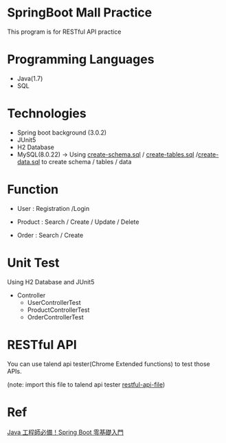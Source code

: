 # SpringBoot Mall Practice

This program is for RESTful API practice

# Programming Languages
- Java(1.7)
- SQL

# Technologies

- Spring boot background (3.0.2)
- JUnit5
- H2 Database
- MySQL(8.0.22) -> Using [create-schema.sql](https://github.com/percyku/springboot-mall-practice/blob/master/create-schema.sql) /  [create-tables.sql](https://github.com/percyku/springboot-mall-practice/blob/master/create-tables.sql) /[create-data.sql](https://github.com/percyku/springboot-mall-practice/blob/master/create-data.sql) to create schema / tables /  data


# Function

- User : Registration /Login 


- Product : Search / Create / Update / Delete 


- Order : Search / Create


# Unit Test
Using H2 Database and JUnit5
- Controller
  - UserControllerTest
  - ProductControllerTest
  - OrderControllerTest

# RESTful API

You can use talend api tester(Chrome Extended functions)  to test those APIs.

(note: import this file to talend api tester [restful-api-file](https://github.com/percyku/springboot-mall-practice/blob/master/springboot-mall-restful-test.json))


# Ref

[Java 工程師必備！Spring Boot 零基礎入門](https://hahow.in/courses/5fe22e7fe810e10fc483dd78)
